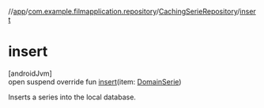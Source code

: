 //[app](../../../index.md)/[com.example.filmapplication.repository](../index.md)/[CachingSerieRepository](index.md)/[insert](insert.md)

# insert

[androidJvm]\
open suspend override fun [insert](insert.md)(item: [DomainSerie](../../com.example.filmapplication.domain/-domain-serie/index.md))

Inserts a series into the local database.
